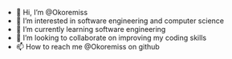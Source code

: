 - 👋 Hi, I’m @Okoremiss
- 👀 I’m interested in software engineering and computer science
- 🌱 I’m currently learning software engineering
- 💞️ I’m looking to collaborate on improving my coding skills
- 📫 How to reach me @Okoremiss on github

<!---
Okoremiss/Okoremiss is a ✨ special ✨ repository because its `README.md` (this file) appears on your GitHub profile.
You can click the Preview link to take a look at your changes.
--->

